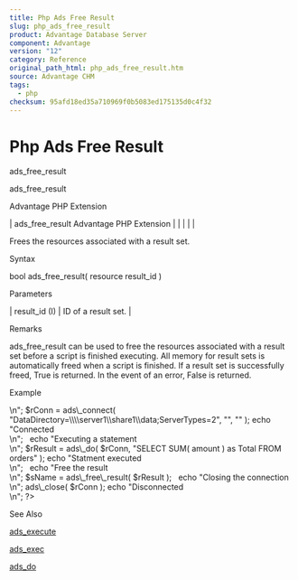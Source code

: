 ```yaml
---
title: Php Ads Free Result
slug: php_ads_free_result
product: Advantage Database Server
component: Advantage
version: "12"
category: Reference
original_path_html: php_ads_free_result.htm
source: Advantage CHM
tags:
  - php
checksum: 95afd18ed35a710969f0b5083ed175135d0c4f32
---
```


# Php Ads Free Result

ads\_free\_result

ads\_free\_result

Advantage PHP Extension

| ads\_free\_result  Advantage PHP Extension |  |  |  |  |

Frees the resources associated with a result set.

Syntax

bool ads\_free\_result( resource result\_id )

Parameters

| result\_id (I) | ID of a result set. |

Remarks

ads\_free\_result can be used to free the resources associated with a result set before a script is finished executing. All memory for result sets is automatically freed when a script is finished. If a result set is successfully freed, True is returned. In the event of an error, False is returned.

Example

<?

echo "Connecting to Server<br>\n";

$rConn = ads\_connect( "DataDirectory=\\\\server1\\share1\\data;ServerTypes=2", "", "" );

echo "Connected<br>\n";

 

echo "Executing a statement<br>\n";

$rResult = ads\_do( $rConn, "SELECT SUM( amount ) as Total FROM orders" );

echo "Statment executed<br>\n";

 

echo "Free the result<br>\n";

$sName = ads\_free\_result( $rResult );

 

echo "Closing the connection<br>\n";

ads\_close( $rConn );

echo "Disconnected<br>\n";

?>

See Also

[ads\_execute](php_ads_execute.md)

[ads\_exec](php_ads_exec.md)

[ads\_do](php_ads_do.md)
